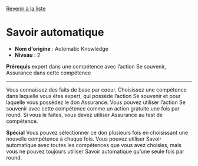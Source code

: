 [Revenir à la liste](..)

# Savoir automatique

 * **Nom d'origine** : Automatic Knowledge
 * **Niveau** : 2


<p><strong>Prérequis</strong> expert dans une compétence avec l’action Se souvenir, Assurance dans cette compétence</p>
<hr>
<p>Vous connaissez des faits de base par coeur. Choisissez une compétence dans laquelle vous êtes expert, qui possède l’action Se souvenir et pour laquelle vous possédez le don Assurance. Vous pouvez utiliser l’action Se souvenir avec cette compétence comme un action gratuite une fois par round. Si vous le faites, vous devez utiliser Assurance au test de compétence.</p>
<p><strong>Spécial</strong> Vous pouvez sélectionner ce don plusieurs fois en choisissant une nouvelle compétence à chaque fois. Vous pouvez utiliser Savoir automatique avec toutes les compétences que vous avez choisies, mais vous ne pouvez toujours utiliser Savoir automatique qu’une seule fois par round.</p>